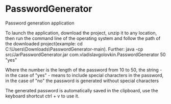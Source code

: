 # PasswordGenerator
Password generation application

To launch the application, download the project, unzip it to any location, then run the command line of the operating system and follow the path of the downloaded project(example: cd C:\Users\Downloads\PasswordGenerator-main). Further: java -cp src/JarPasswordGenerator.jar com.vladislavgolovkin.PasswordGenerator 50 "yes" 

Where the number is the length of the password from 10 to 50, the string - in the case of "yes" - means to include special characters in the password, in the case of "no" the password is generated without special characters

The generated password is automatically saved in the clipboard, use the keyboard shortcut ctrl + v to use it.
